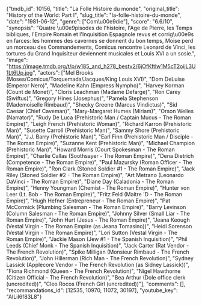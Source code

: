{"tmdb_id": 10156, "title": "La Folle Histoire du monde", "original_title": "History of the World: Part I", "slug_title": "la-folle-histoire-du-monde", "date": "1981-06-12", "genre": ["Com\u00e9die"], "score": "6.6/10", "synopsis": "Quatre \u00e9pisodes de l'histoire, l'Age de Pierre, les Temps bibliques, l'Empire Romain et l'Inquisition Espagnole revus et corrig\u00e9s en farces: les hommes des cavernes se donnent du bon temps, Moise perd un morceau des Commandements, Comicus rencontre Leonard de Vinci, les tortures du Grand Inquisiteur deviennent musicales et Louis XVI a un sosie.", "image": "https://image.tmdb.org/t/p/w185_and_h278_bestv2/6jOfKftlw1M5cT2oijL3U1Lt6Up.jpg", "actors": ["Mel Brooks (Moses/Comicus/Torquemada/Jacques/King Louis XVI)", "Dom DeLuise (Emperor Nero)", "Madeline Kahn (Empress Nympho)", "Harvey Korman (Count de Monet)", "Cloris Leachman (Madame Defarge)", "Ron Carey (Swiftus)", "Gregory Hines (Josephus)", "Pamela Stephenson (Mademoiselle Rimbaud)", "Shecky Greene (Marcus Vindictus)", "Sid Caesar (Chief Caveman)", "Mary-Margaret Humes (Miriam)", "Orson Welles (Narrator)", "Rudy De Luca (Prehistoric Man / Captain Mucus - The Roman Empire)", "Leigh French (Prehistoric Woman)", "Richard Karron (Prehistoric Man)", "Susette Carroll (Prehistoric Man)", "Sammy Shore (Prehistoric Man)", "J.J. Barry (Prehistoric Man)", "Earl Finn (Prehistoric Man / Disciple - The Roman Empire)", "Suzanne Kent (Prehistoric Man)", "Michael Champion (Prehistoric Man)", "Howard Morris (Court Spokesman - The Roman Empire)", "Charlie Callas (Soothsayer - The Roman Empire)", "Dena Dietrich (Competence - The Roman Empire)", "Paul Mazursky (Roman Officer - The Roman Empire)", "Ron Clark (Stoned Soldier #1 - The Roman Empire)", "Jack Riley (Stoned Soldier #2 - The Roman Empire)", "Art Metrano (Leonardo DaVinci - The Roman Empire)", "Diane Day (Caladonia - The Roman Empire)", "Henny Youngman (Chemist - The Roman Empire)", "Hunter von Leer (Lt. Bob - The Roman Empire)", "Fritz Feld (Maitre 'D - The Roman Empire)", "Hugh Hefner (Entrepreneur - The Roman Empire)", "Pat McCormick (Plumbing Salesman - The Roman Empire)", "Barry Levinson (Column Salesman - The Roman Empire)", "Johnny Silver (Small Liar - The Roman Empire)", "John Hurt (Jesus - The Roman Empire)", "Jeana Keough (Vestal Virgin - The Roman Empire (as Jeana Tomasino))", "Heidi Sorenson (Vestal Virgin - The Roman Empire)", "Lori Sutton (Vestal Virgin - The Roman Empire)", "Jackie Mason (Jew #1 - The Spanish Inquisition)", "Phil Leeds (Chief Monk - The Spanish Inquisition)", "Jack Carter (Rat Vendor - The French Revolution)", "Spike Milligan (Monsieur Rimbaud - The French Revolution)", "John Hillerman (Rich Man - The French Revolution)", "Sydney Lassick (Applecore Vendor - The French Revolution (as Sidney Lassick))", "Fiona Richmond (Queen - The French Revolution)", "Nigel Hawthorne (Citizen Official - The French Revolution)", "Bea Arthur (Dole office clerk (uncredited))", "Cleo Rocos (French Girl (uncredited))"], "comments": [], "recommandations_id": [12535, 10970, 11072, 30197], "youtube_key": "AILiI6f83L8"}